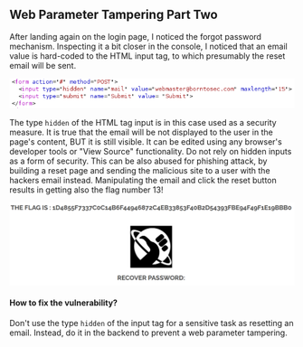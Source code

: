 ## Web Parameter Tampering Part Two

After landing again on the login page, I noticed the forgot password mechanism. Inspecting it a bit closer in the console, I noticed that an email value is hard-coded to the HTML input tag, to which presumably the reset email will be sent.

<p align="center">
  <img src="https://github.com/iljaSL/darkly/blob/main/assets/images/flag13/flag13_html_form_tags.png">
</p>

The type `hidden` of the HTML tag input is in this case used as a security measure. It is true that the email will be not displayed to the user in the page's content, BUT it is still visible. It can be edited using any browser's developer tools or "View Source" functionality. Do not rely on hidden inputs as a form of security.
This can be also abused for phishing attack, by building a reset page and sending the malicious site to a user with the hackers email instead.
Manipulating the email and click the reset button results in getting also the flag number 13!

<p align="center">
  <img src="https://github.com/iljaSL/darkly/blob/main/assets/images/flag13/flag_13.png">
</p>

#### How to fix the vulnerability?

Don't use the type `hidden` of the input tag for a sensitive task as resetting an email. Instead, do it in the backend to prevent a web parameter tampering.
